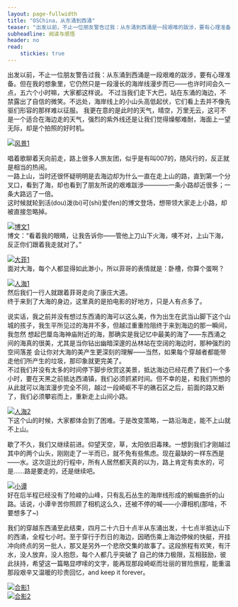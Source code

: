 ```yaml
---
layout: page-fullwidth
title: "OSChina，从东涌到西涌"
teaser: "出发以前，不止一位朋友警告过我：从东涌到西涌是一段艰难的跋涉，要有心理准备。但在我的想象里，它仍然只是一段漫长的海岸线漫步而已——也许时间会久一点，五六个小时嘛，大家都这样说。"
subheadline: 阅读与感悟
header: no
read: 
    stickies: true
---
```


出发以前，不止一位朋友警告过我：从东涌到西涌是一段艰难的跋涉，要有心理准备。但在我的想象里，它仍然只是一段漫长的海岸线漫步而已——也许时间会久一点，五六个小时嘛，大家都这样说。
不过当我们走下大巴，站在东涌的海边，不禁露出了自信的微笑。不远处，海岸线上的小山头高低起伏，它们看上去并不像先驱们形容的那样难以征服。 我更在意的是此时的天气，晴空，万里无云，这可不是一个适合在海边走的天气，强烈的紫外线还是让我们觉得燥郁难耐，海面上一望无际，却是个拍照的好时机。

[![风景1](/images/blog_image/20150501_1.jpeg)](/stickies/2015/05/01/01/)

唱着歌聊着天向前走，路上很多人旅友团，似乎是有叫007的，随风行的，反正就是相当的热闹。<br>
一路上山，当时还很怀疑明明是去海边却为什么一直在走上山的路，直到第一个分叉口，看到了海，却也看到了朋友所说的艰难跋涉————一条小路却近很多；一条大路远了一倍。<br>
这时候就轮到活(dou)泼(bi)可(shi)爱(fen)的博文登场，想带领大家走上小路，却被直接忽略掉。<br>

[![博文1](/images/blog_image/20150501_2.jpg)](/stickies/2015/05/01/01/)<br>
博文：“看着我的眼睛，让我告诉你——管他上刀山下火海，噢不对，上山下海，反正你们跟着我走就对了。”<br>

[![大菲1](/images/blog_image/20150501_3.jpeg)](/stickies/2015/05/01/01/)<br>
面对大海，每个人都显得如此渺小，所以菲哥的表情就是：卧槽，你算个蛋啊？<br>

[![人海1](/images/blog_image/20150501_4.jpg)](/stickies/2015/05/01/01/)<br>
然后我们一行人就跟着菲哥走向了康庄大道。<br>
终于来到了大海的身边，这里真的是拍电影的好地方，只是人有点多了。<br>

说实话，我之前并没有想过东西涌的海可以这么美，作为出生在武当山脚下这个山城的孩子，我生平所见过的海并不多，但越过重重险阻终于来到海边的那一瞬间，我忽然 想起巴厘岛海神庙附近的海，那确实是我记忆中最美的海了——东西涌之间的海真的很美，尤其是当你钻出幽暗深邃的丛林站在空阔的海边时，那种强烈的空间落差 会让你对大海的美产生更深刻的理解——当然，如果每个穿越者都能带走他们所产生的垃圾，那印象就更完美了。<br>
不过我们并没有太多的时间停下脚步欣赏这美景，抵达海边已经花费了我们一个多小时，要在天黑之前抵达西涌镇，我们必须抓紧时间。但不幸的是，和我们所想的从此就可以海滨漫步完全不同，越过一段崎岖不平的礁石区之后，前面的路又断了，我们必须攀岩而上，重新走上山间小路。<br>

[![人海2](/images/blog_image/20150501_5.jpeg)](/stickies/2015/05/01/01/)<br>
下这个山的时候，大家都体会到了困难。于是改变策略，一路沿海走，能不上山就不上山。<br>

歇了不久，我们又继续前进。仰望天空，草，太阳依旧毒辣。一想到我们才刚越过其中的两个山头，刚刚走了一半而已，就不免有些焦虑。现在最缺的一样东西是——水。这次逗比的行程中，所有人居然都天真的以为，路上肯定有卖水的，可是……路是要走的，还是继续吧。<br>

[![小谭](/images/blog_image/20150501_6.jpeg)](/stickies/2015/05/01/01/)<br>
好在后半程已经没有了险峻的山峰，只有乱石丛生的海岸线形成的蜿蜒曲折的山路。话说，小谭辛苦你照顾了相机这么久，还被不停的喊——小谭相机(那啥，不要想多了~)<br>

我们的穿越东西涌至此结束，四月二十六日十点半从东涌出发，十七点半抵达山下的西涌，全程七小时。至于穿行于烈日的海边，因晒伤乘上海边停候的快艇，开挂冲向终点的另一批人，那又是另外一个悲欣交集的故事了。这段旅程有欢笑，有汗水，没人放弃，没人抱怨，每个人都几乎突破了 自己的体力极限，互相鼓励，彼此扶持，希望这一篇略显啰嗦的文字，能再现那段崎岖而壮丽的冒险旅程，能重温那段艰辛又温暖的珍贵回忆，and keep it forever。<br>

[![合影1](/images/blog_image/20150501_7.jpg)](/stickies/2015/05/01/01/)<br>
[![合影2](/images/blog_image/20150501_8.jpg)](/stickies/2015/05/01/01/)<br>